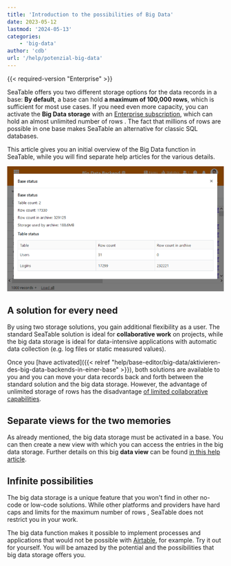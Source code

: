 ```yaml
---
title: 'Introduction to the possibilities of Big Data'
date: 2023-05-12
lastmod: '2024-05-13'
categories:
    - 'big-data'
author: 'cdb'
url: '/help/potenzial-big-data'
---
```


{{< required-version "Enterprise" >}}

SeaTable offers you two different storage options for the data records in a base: **By default**, a base can hold **a maximum of 100,000 rows**, which is sufficient for most use cases. If you need even more capacity, you can activate the **Big Data storage** with an [Enterprise subscription](https://seatable.io/en/docs/abo-abrechnung/plus-oder-enterprise-abonnement-buchen/), which can hold an almost unlimited number of rows . The fact that millions of rows are possible in one base makes SeaTable an alternative for classic SQL databases.

This article gives you an initial overview of the Big Data function in SeaTable, while you will find separate help articles for the various details.

![Big data backend in action](images/SeaTable-3.1-Base-Stats-with-Big-Data.png)

## A solution for every need

By using two storage solutions, you gain additional flexibility as a user. The standard SeaTable solution is ideal for **collaborative work** on projects, while the big data storage is ideal for data-intensive applications with automatic data collection (e.g. log files or static measured values).

Once you [have activated]({{< relref "help/base-editor/big-data/aktivieren-des-big-data-backends-in-einer-base" >}}), both solutions are available to you and you can move your data records back and forth between the standard solution and the big data storage. However, the advantage of unlimited storage of rows has the disadvantage [of limited collaborative capabilities](https://seatable.io/en/docs/big-data/einschraenkungen-in-der-nutzung-von-big-data/).

## Separate views for the two memories

As already mentioned, the big data storage must be activated in a base. You can then create a new view with which you can access the entries in the big data storage. Further details on this big **data view** can be found [in this help article](https://seatable.io/en/docs/big-data/so-erstellen-sie-ein-big-data-ansicht/).

## Infinite possibilities

The big data storage is a unique feature that you won't find in other no-code or low-code solutions. While other platforms and providers have hard caps and limits for the maximum number of rows , SeaTable does not restrict you in your work.

The big data function makes it possible to implement processes and applications that would not be possible with [Airtable](https://seatable.io/en/airtable-alternative/), for example. Try it out for yourself. You will be amazed by the potential and the possibilities that big data storage offers you.
